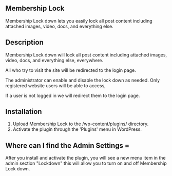 ## Membership Lock 

Membership Lock down lets you easily lock all post content including attached images, video, docs, and everything else.


## Description

Membership Lock down will lock all post content including attached images, video, docs, and everything else, everywhere.

All who try to visit the site will be redirected to the login page.

The administrator can enable and disable the lock down as needed.
Only registered website users will be able to access,

If a user is not logged in we will redirect them to the login page.

## Installation

1. Upload Membership Lock to the /wp-content/plugins/ directory.
2. Activate the plugin through the \'Plugins\' menu in WordPress.


## Where can I find the Admin Settings =

After you install and activate the plugin, you will see a new menu item in the admin section "Lockdown" this will allow you to turn on and off Membership Lock down.

